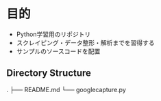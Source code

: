 # 目的

- Python学習用のリポジトリ
- スクレイピング・データ整形・解析までを習得する
- サンプルのソースコードを配置

## Directory Structure
.
├── README.md
└── googlecapture.py

